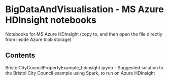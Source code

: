 # BigDataAndVisualisation - MS Azure HDInsight notebooks
Notebooks for MS Azure HDInsight (copy to, and then open the file directly from inside Azure blob storage)

## Contents
BristolCityCouncilPropertyExample_hdinsight.ipynb - Suggested solution to the Bristol City Council example using Spark, to run on Azure HDInsight
